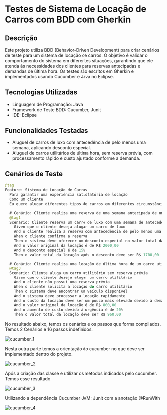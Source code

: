 # Testes de Sistema de Locação de Carros com BDD com Gherkin

## Descrição
Este projeto utiliza BDD (Behavior-Driven Development) para criar cenários de teste para um sistema de locação de carros. O objetivo é validar o comportamento do sistema em diferentes situações, garantindo que ele atenda às necessidades dos clientes para reservas antecipadas e demandas de última hora. Os testes são escritos em Gherkin e implementados usando Cucumber e Java no Eclipse.

## Tecnologias Utilizadas
- Linguagem de Programação: Java
- Framework de Teste BDD: Cucumber, Junit
- IDE: Eclipse

## Funcionalidades Testadas
- Aluguel de carros de luxo com antecedência de pelo menos uma semana, aplicando desconto especial.
- Aluguel de carros utilitários de última hora, sem reserva prévia, com processamento rápido e custo ajustado conforme a demanda.

## Cenários de Teste
~~~java
@tag
Feature: Sistema de Locação de Carros
  Para garantir uma experiência satisfatória de locação
  Como um cliente
  Eu quero alugar diferentes tipos de carros em diferentes circunstâncias

  # Cenário: Cliente realiza uma reserva de uma semana antecipada de um carro de luxo
  @tag1
  Scenario: Cliente reserva um carro de luxo com uma semana de antecedência
    Given que o cliente deseja alugar um carro de luxo
    And o cliente realiza a reserva com antecedência de pelo menos uma semana
    When o cliente confirma a reserva
    Then o sistema deve oferecer um desconto especial no valor total da locação
    And o valor original da locação é de R$ 2000,00
    And o desconto especial é de 15%
    Then o valor total da locação após o desconto deve ser R$ 1700,00

  # Cenário: Cliente realiza uma locação de última hora de um carro utilitário
  @tag3
  Scenario: Cliente aluga um carro utilitário sem reserva prévia
    Given que o cliente deseja alugar um carro utilitário
    And o cliente não possui uma reserva prévia
    When o cliente solicita a locação do carro utilitário
    Then o sistema deve encontrar um veículo disponível
    And o sistema deve processar a locação rapidamente
    And o custo da locação deve ser um pouco mais elevado devido à demanda urgente e inesperada
    And o valor original da locação é de R$ 800,00
    And o aumento de custo devido à urgência é de 20%
    Then o valor total da locação deve ser R$ 960,00
~~~
No resultado abaixo, temos os cenários e os passos que forma compilados. Temos 2 Cenários e 16 passos indefinidos.

![cucumber_1](https://github.com/Jidsx/AF_BDD_JEAN_223803/assets/113401757/ae60bbfa-2ec4-4685-8099-97394a3a96af)


Nesta outra parte temos a orientação do cucumber no que deve ser implementado dentro do projeto.

![cucumber_2](https://github.com/Jidsx/AF_BDD_JEAN_223803/assets/113401757/a3e0d8fb-e54e-4dc2-a8af-825d764a842d)


Após a criação das classe e utilizar os métodos indicados pelo cucumber. Temos esse resultado

![cucumber_3](https://github.com/Jidsx/AF_BDD_JEAN_223803/assets/113401757/77a90e50-7de0-4ae5-9597-ed8c93fb4d1f)


Utilizando a dependência Cucumber JVM: Junit com a anotação @RunWith

![cucumber_4](https://github.com/Jidsx/AF_BDD_JEAN_223803/assets/113401757/2b2003e4-16ce-497b-ac4a-e252123d0ea7)
